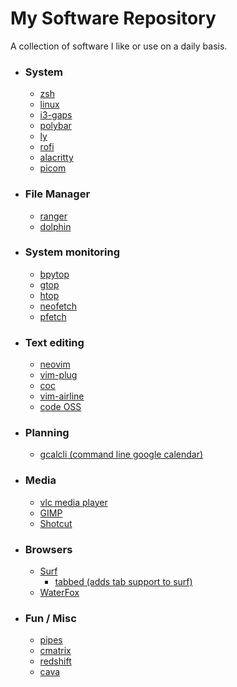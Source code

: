 # My Software Repository
A collection of software I like or use on a daily basis.

* ### System
	* [zsh](https://github.com/zsh-users/zsh)
	* [linux](https://github.com/torvalds/linux)
	* [i3-gaps](https://github.com/Airblader/i3)
	* [polybar](https://github.com/polybar/polybar)
	* [ly](https://github.com/nullgemm/ly)
	* [rofi](https://github.com/davatorium/rofi)
	* [alacritty](https://github.com/alacritty/alacritty)
	* [picom](https://github.com/yshui/picom)

* ### File Manager
	* [ranger](https://github.com/ranger/ranger)
	* [dolphin](https://github.com/KDE/dolphin)

* ### System monitoring
	* [bpytop](https://github.com/aristocratos/bpytop)
	* [gtop](https://github.com/aksakalli/gtop)
	* [htop](https://github.com/hishamhm/htop)
	* [neofetch](https://github.com/dylanaraps/neofetch)
	* [pfetch](https://github.com/dylanaraps/pfetch)

* ### Text editing
	* [neovim](https://github.com/neovim/neovim)
	* [vim-plug](https://github.com/junegunn/vim-plug)
	* [coc](https://github.com/neoclide/coc.nvim)
	* [vim-airline](https://github.com/vim-airline/vim-airline)
	* [code OSS](https://github.com/microsoft/vscode)

* ### Planning
	* [gcalcli (command line google calendar)](https://github.com/insanum/gcalcli)

* ### Media
	* [vlc media player](https://github.com/videolan/vlc)
	* [GIMP](https://github.com/GNOME/gimp)
	* [Shotcut](https://github.com/mltframework/shotcut)

* ### Browsers
	* [Surf](https://surf.suckless.org/)
		* [tabbed (adds tab support to surf)](https://tools.suckless.org/tabbed/)
	* [WaterFox](https://github.com/MrAlex94/Waterfox)

* ### Fun / Misc
	* [pipes](https://github.com/pipeseroni/pipes.sh)
	* [cmatrix](https://github.com/abishekvashok/cmatrix)
	* [redshift](https://github.com/jonls/redshift)
	* [cava](https://github.com/karlstav/cava)
